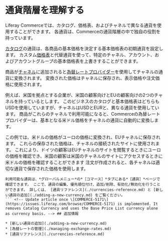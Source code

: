 # 通貨階層を理解する

Liferay Commerceでは、カタログ、価格表、およびチャネルで異なる通貨を使用することができます。 各通貨は、Commerceの通貨階層の中で独自の役割を持っています。

[カタログ](../../product-management/catalogs/creating-a-new-catalog.md)の通貨は、各商品の基本価格を決定する基本価格表の初期通貨を設定します。 カスタム[価格表](../../pricing/creating-a-price-list.md)と代替通貨を使って、特定のチャネル、アカウント、およびアカウントグループの基本価格表を上書きすることができます。

商品が[チャネル](../../store-management/channels/managing-channels.md)に追加されると[為替レートプロバイダー](./managing-exchange-rates.md)を使用してチャネルの通貨に変換されます。 変換された価格はチャネルに保存され、表示価格や注文価格に使用されます。

例えば、米国を拠点とする企業が、米国の顧客向けとEUの顧客向けの2つのチャネルを持っているとします。 このビジネスのカタログと基本価格表はどちらもUSDを使用していますが、チャネルはUSDとEURと、異なる通貨を使用しています。 商品がこれらのチャネルで利用可能になると、Commerceの為替レートプロバイダーは、基本となる米ドル価格をチャネルの通貨に自動的に変換します。

この例では、米ドルの価格がユーロの価格に変換され、EUチャネルに保存されます。 これらの保存された価格は、チャネルの接続されたサイトに使用されます。 これにより、ドイツの顧客はEUチャネルのサイトを閲覧するときにユーロの価格を確認でき、米国の顧客は米国のチャネルのサイトにアクセスするときに米ドルの価格を確認することができます 注文が作成されると、各チャネルは適切な通貨で保存された価格を使用します。

```{note}
利用可能な通貨は、*グローバルメニュー*の*［コマース］*タブにある*［通貨］*ページで確認できます。 ここで、通貨の編集、優先順位付け、追加/削除、有効化/無効化を行うことができます。 詳しくは、 [通貨リファレンス](./currencies-reference.md) と [新しい通貨の追加](./adding-a-new-currency.md) をご覧ください。
``` <!-- Update article once \[COMMERCE-5171\](https://issues.liferay.com/browse/COMMERCE-5171) is implemented. It removes Catalog Currency and uses the Base Price List currency alone as currency basis. --> ## 追加情報

* [新しい通貨の追加](./adding-a-new-currency.md)
* [為替レートの管理](./managing-exchange-rates.md)
* [通貨リファレンス](./currencies-reference.md)
